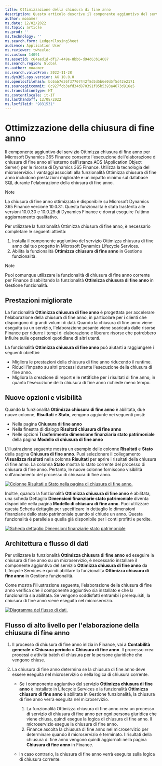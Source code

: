 ```yaml
---
title: Ottimizzazione della chiusura di fine anno
description: Questo articolo descrive il componente aggiuntivo del servizio Ottimizza chiusura di fine anno disponibile per il processo di chiusura di fine anno della contabilità generale.
author: moaamer
ms.date: 12/02/2022
ms.topic: article
ms.prod: ''
ms.technology: ''
ms.search.form: LedgerClosingSheet
audience: Application User
ms.reviewer: twheeloc
ms.custom: 14091
ms.assetid: c64eed1d-df17-448e-8bb6-d94d63b14607
ms.search.region: Global
ms.author: moaamer
ms.search.validFrom: 2022-11-28
ms.dyn365.ops.version: AX 10.0.0
ms.openlocfilehash: bc6ab7e36f37707442f8d5d5b6e0d5f5d42e2171
ms.sourcegitcommit: 0c927fcb3afd34d870391f05b5393a4673d916e5
ms.translationtype: HT
ms.contentlocale: it-IT
ms.lasthandoff: 12/08/2022
ms.locfileid: "9831531"
---
```

# <a name="optimize-year-end-close"></a>Ottimizzazione della chiusura di fine anno 

Il componente aggiuntivo del servizio Ottimizza chiusura di fine anno per Microsoft Dynamics 365 Finance consente l'esecuzione dell'elaborazione di chiusura di fine anno all'esterno dell'istanza AOS (Application Object Server) per le risorse di Dynamics 365 Finance. Utilizza la tecnologia del microservizio. I vantaggi associati alla funzionalità Ottimizza chiusura di fine anno includono prestazioni migliorate e un impatto minimo sul database SQL durante l'elaborazione della chiusura di fine anno.

>[!NOTE]
> La chiusura di fine anno ottimizzata è disponibile su Microsoft Dynamics 365 Finance versione 10.0.31. Questa funzionalità è stata trasferita alle versioni 10.0.30 e 10.0.29 di Dynamics Finance e dovrai eseguire l'ultimo aggiornamento qualitativo.   

Per utilizzare la funzionalità Ottimizza chiusura di fine anno, è necessario completare le seguenti attività:

1. Installa il componente aggiuntivo del servizio Ottimizza chiusura di fine anno dal tuo progetto in Microsoft Dynamics Lifecycle Services.
2. Abilita la funzionalità **Ottimizza chiusura di fine anno** in Gestione funzionalità.

> [!NOTE]
> Puoi comunque utilizzare la funzionalità di chiusura di fine anno corrente per Finance disabilitando la funzionalità **Ottimizza chiusura di fine anno** in Gestione funzionalità.

## <a name="improved-performance"></a>Prestazioni migliorate

La funzionalità **Ottimizza chiusura di fine anno** è progettata per accelerare l'elaborazione della chiusura di fine anno, in particolare per i clienti che dispongono di grandi volumi di dati. Quando la chiusura di fine anno viene eseguita su un servizio, l'elaborazione pesante viene scaricata dalle risorse Finance per ridurre i tempi di elaborazione e liberare risorse che potrebbero influire sulle operazioni quotidiane di altri utenti.

La funzionalità **Ottimizza chiusura di fine anno** può aiutarti a raggiungere i seguenti obiettivi:

- Migliora le prestazioni della chiusura di fine anno riducendo il runtime.
- Riduci l'impatto su altri processi durante l'esecuzione della chiusura di fine anno.
- Migliora la creazione di report e le rettifiche per i risultati di fine anno, in quanto l'esecuzione della chiusura di fine anno richiede meno tempo.

## <a name="new-options-and-visibility"></a>Nuove opzioni e visibilità

Quando la funzionalità **Ottimizza chiusura di fine anno** è abilitata, due nuove colonne, **Risultati** e **Stato**, vengono aggiunte nei seguenti posti:

- Nella pagina **Chiusura di fine anno**
- Nella finestra di dialogo **Risultati chiusura di fine anno**
- Nelle opzioni **Trasferimento dimensione finanziaria stato patrimoniale** della pagina **Modello di chiusura di fine anno**

L'illustrazione seguente mostra un esempio delle colonne **Risultati** e **Stato** della pagina **Chiusura di fine anno**. Puoi selezionare il collegamento **Visualizza risultati** nella colonna **Risultati** per aprire i risultati della chiusura di fine anno. La colonna **Stato** mostra lo stato corrente del processo di chiusura di fine anno. Pertanto, le nuove colonne forniscono visibilità sull'andamento del processo di chiusura di fine anno.

[![Colonne Risultati e Stato nella pagina di chiusura di fine anno.](./media/Optimize-year-end-close-Image3.png)](./media/Optimize-year-end-close-Image3.png)

Inoltre, quando la funzionalità **Ottimizza chiusura di fine anno** è abilitata, una scheda Dettaglio **Dimensioni finanziarie stato patrimoniale** diventa disponibile nella pagina **Modello di chiusura di fine anno**. Puoi utilizzare questa Scheda dettaglio per specificare in dettaglio le dimensioni finanziarie dello stato patrimoniale quando si chiude un anno. Questa funzionalità è parallela a quella già disponibile per i conti profitti e perdite.

[![Scheda dettaglio Dimensioni finanziarie stato patrimoniale](./media/Optimize-year-end-close-Image4.png)](./media/Optimize-year-end-close-Image4.png)

## <a name="architecture-and-data-flow"></a>Architettura e flusso di dati

Per utilizzare la funzionalità **Ottimizza chiusura di fine anno** ed eseguire la chiusura di fine anno su un microservizio, è necessario installare il componente aggiuntivo del servizio **Ottimizza chiusura di fine anno** da Lifecycle Services e quindi abilitare la funzionalità **Ottimizza chiusura di fine anno** in Gestione funzionalità.

Come mostra l'illustrazione seguente, l'elaborazione della chiusura di fine anno verifica che il componente aggiuntivo sia installato e che la funzionalità sia abilitata. Se vengono soddisfatti entrambi i prerequisiti, la chiusura di fine anno viene eseguita nel microservizio.

[![Diagramma del flusso di dati.](./media/Optimize-year-end-close-Image5.png)](./media/Optimize-year-end-close-Image5.png)

## <a name="high-level-flow-for-year-end-close-processing"></a>Flusso di alto livello per l'elaborazione della chiusura di fine anno

1. Il processo di chiusura di fine anno inizia in Finance, vai a **Contabilità generale \> Chiusura periodo \> Chiusura di fine anno**. Il processo crea processi e attività batch di chiusura per le persone giuridiche che vengono chiuse.
2. La chiusura di fine anno determina se la chiusura di fine anno deve essere eseguita nel microservizio o nella logica di chiusura corrente.

    - Se i componente aggiuntivo del servizio **Ottimizza chiusura di fine anno** è installato in Lifecycle Services e la funzionalità **Ottimizza chiusura di fine anno** è abilitata in Gestione funzionalità, la chiusura di fine anno verrà eseguita nel microservizio.

        1. La funzionalità Ottimizza chiusura di fine anno crea un processo di servizio di chiusura di fine anno per ogni persona giuridica che viene chiusa, quindi esegue la logica di chiusura di fine anno. Il microservizio esegue la chiusura di fine anno.
        2. Finance ascolta la chiusura di fine anno nel microservizio per determinare quando il microservizio è terminato. I risultati della chiusura di fine anno vengono quindi aggiornati nella pagina **Chiusura di fine anno** in Finance.

    - In caso contrario, la chiusura di fine anno verrà eseguita sulla logica di chiusura corrente.
